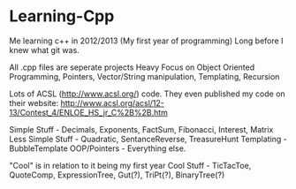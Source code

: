 # Learning-Cpp
Me learning c++ in 2012/2013 (My first year of programming)
Long before I knew what git was. 

All .cpp files are seperate projects
Heavy Focus on Object Oriented Programming, Pointers, Vector/String manipulation, Templating, Recursion

Lots of ACSL (http://www.acsl.org/) code. 
They even published my code on their website: http://www.acsl.org/acsl/12-13/Contest_4/ENLOE_HS_jr_C%2B%2B.htm

Simple Stuff - Decimals, Exponents, FactSum, Fibonacci, Interest, Matrix
Less Simple Stuff - Quadratic, SentanceReverse, TreasureHunt
Templating - BubbleTemplate
OOP/Pointers - Everything else.

"Cool" is in relation to it being my first year
Cool Stuff - TicTacToe, QuoteComp, ExpressionTree, Gut(?), TriPt(?), BinaryTree(?)
